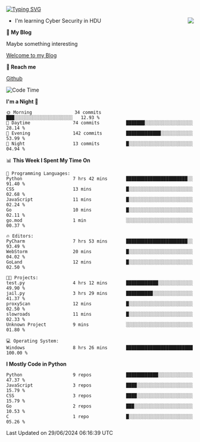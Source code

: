 [![Typing SVG](https://readme-typing-svg.herokuapp.com?font=Fira+Code&pause=1000&random=false&width=450&height=60&lines=Hello+%F0%9F%91%8B%F0%9F%8F%BB;I'm+JBNRZ)](https://git.io/typing-svg)

<a href="#">
  <img align="right" src="https://github-readme-stats.vercel.app/api?username=JBNRZ&show_icons=true&bg_color=15,f2f7fd,E0EAFC" />
</a>

- I'm learning Cyber Security in HDU

 **🌱 My Blog**

Maybe something interesting

[Welcome to my Blog](https://jbnrz.com.cn/)

 **💬 Reach me** 

[Github](https://github.com/JBNRZ)


<!--START_SECTION:waka-->
![Code Time](http://img.shields.io/badge/Code%20Time-566%20hrs%203%20mins-blue)

**I'm a Night 🦉** 

```text
🌞 Morning                34 commits          ███░░░░░░░░░░░░░░░░░░░░░░   12.93 % 
🌆 Daytime                74 commits          ███████░░░░░░░░░░░░░░░░░░   28.14 % 
🌃 Evening                142 commits         █████████████░░░░░░░░░░░░   53.99 % 
🌙 Night                  13 commits          █░░░░░░░░░░░░░░░░░░░░░░░░   04.94 % 
```


📊 **This Week I Spent My Time On** 

```text
💬 Programming Languages: 
Python                   7 hrs 42 mins       ███████████████████████░░   91.40 % 
CSS                      13 mins             █░░░░░░░░░░░░░░░░░░░░░░░░   02.68 % 
JavaScript               11 mins             █░░░░░░░░░░░░░░░░░░░░░░░░   02.24 % 
Go                       10 mins             █░░░░░░░░░░░░░░░░░░░░░░░░   02.11 % 
go.mod                   1 min               ░░░░░░░░░░░░░░░░░░░░░░░░░   00.37 % 

🔥 Editors: 
PyCharm                  7 hrs 53 mins       ███████████████████████░░   93.49 % 
WebStorm                 20 mins             █░░░░░░░░░░░░░░░░░░░░░░░░   04.02 % 
GoLand                   12 mins             █░░░░░░░░░░░░░░░░░░░░░░░░   02.50 % 

🐱‍💻 Projects: 
test.py                  4 hrs 12 mins       ████████████░░░░░░░░░░░░░   49.90 % 
jail.py                  3 hrs 29 mins       ██████████░░░░░░░░░░░░░░░   41.37 % 
proxyScan                12 mins             █░░░░░░░░░░░░░░░░░░░░░░░░   02.50 % 
slowroads                11 mins             █░░░░░░░░░░░░░░░░░░░░░░░░   02.33 % 
Unknown Project          9 mins              ░░░░░░░░░░░░░░░░░░░░░░░░░   01.80 % 

💻 Operating System: 
Windows                  8 hrs 26 mins       █████████████████████████   100.00 % 
```

**I Mostly Code in Python** 

```text
Python                   9 repos             ████████████░░░░░░░░░░░░░   47.37 % 
JavaScript               3 repos             ████░░░░░░░░░░░░░░░░░░░░░   15.79 % 
CSS                      3 repos             ████░░░░░░░░░░░░░░░░░░░░░   15.79 % 
Go                       2 repos             ███░░░░░░░░░░░░░░░░░░░░░░   10.53 % 
C                        1 repo              █░░░░░░░░░░░░░░░░░░░░░░░░   05.26 % 
```




 Last Updated on 29/06/2024 06:16:39 UTC
<!--END_SECTION:waka-->
